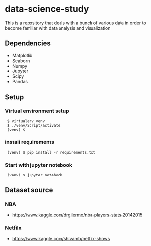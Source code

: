 # data-science-study
This is a repository that deals with a bunch of various data in order to become familiar with data analysis and visualization

## Dependencies
- Matplotlib
- Seaborn
- Numpy
- Jupyter
- Scipy
- Pandas

## Setup
### Virtual environment setup
```shell
 $ virtualenv venv
 $ ./venv/Script/activate
 (venv) $
```

### Install requirements
```shell
 (venv) $ pip install -r requirements.txt
```

### Start with jupyter notebook
```shell
 (venv) $ jupyter notebook
```

## Dataset source
### NBA
 - https://www.kaggle.com/drgilermo/nba-players-stats-20142015
### Netfilx
 - https://www.kaggle.com/shivamb/netflix-shows